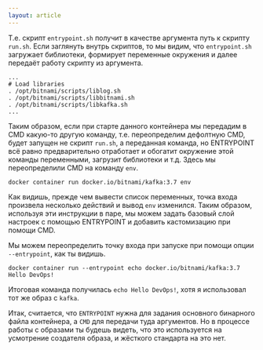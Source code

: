 ```yaml
---
layout: article
---
```

Т.е. скрипт `entrypoint.sh` получит в качестве аргумента путь к скрипту `run.sh`. Если заглянуть внутрь скриптов, то мы видим, что `entrypoint.sh` загружает библиотеки, формирует переменные окружения и далее передаёт работу скрипту из аргумента.

```
...
# Load libraries
. /opt/bitnami/scripts/liblog.sh
. /opt/bitnami/scripts/libbitnami.sh
. /opt/bitnami/scripts/libkafka.sh
...
```

Таким образом, если при старте данного контейнера мы передадим в CMD какую-то другую команду, т.е. переопределим дефолтную CMD, будет запущен не скрипт `run.sh`, а переданная команда, но ENTRYPOINT всё равно предварительно отработает и обогатит окружение этой команды переменными, загрузит библиотеки и т.д. Здесь мы переопределили CMD на команду `env`.

```
docker container run docker.io/bitnami/kafka:3.7 env
```

Как видишь, прежде чем вывести список переменных, точка входа произвела несколько действий и вывод `env` изменился. Таким образом, используя эти инструкции в паре, мы можем задать базовый слой настроек с помощью ENTRYPOINT и добавить кастомизацию при помощи CMD.

Мы можем переопределить точку входа при запуске при помощи опции `--entrypoint`, как ты видишь.

```
docker container run --entrypoint echo docker.io/bitnami/kafka:3.7 Hello DevOps!
```

Итоговая команда получилась `echo Hello DevOps!`, хотя я использовал тот же образ с `kafka`. 

Итак, считается, что `ENTRYPOINT` нужна для задания основного бинарного файла контейнера, а `CMD` для передачи туда аргументов. Но в процессе работы с образами ты будешь видеть, что это используется на усмотрение создателя образа, и жёсткого стандарта на это нет.
